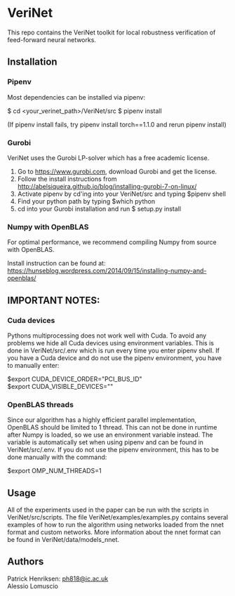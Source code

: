 # VeriNet

This repo contains the VeriNet toolkit for local robustness verification of feed-forward neural 
networks.  

## Installation

### Pipenv

Most dependencies can be installed via pipenv:

$ cd <your_verinet_path>/VeriNet/src
$ pipenv install

(If pipenv install fails, try pipenv install torch==1.1.0 and rerun pipenv install)

### Gurobi

VeriNet uses the Gurobi LP-solver which has a free academic license.  

1) Go to https://www.gurobi.com, download Gurobi and get the license.  
2) Follow the install instructions from http://abelsiqueira.github.io/blog/installing-gurobi-7-on-linux/  
3) Activate pipenv by cd'ing into your VeriNet/src and typing $pipenv shell
4) Find your python path by typing $which python
5) cd into your Gurobi installation and run $<your python path> setup.py install

### Numpy with OpenBLAS

For optimal performance, we recommend compiling Numpy from source with OpenBLAS.

Install instruction can be found at: 
https://hunseblog.wordpress.com/2014/09/15/installing-numpy-and-openblas/  

## IMPORTANT NOTES:

### Cuda devices

Pythons multiprocessing does not work well with Cuda. To avoid any problems 
we hide all Cuda devices using environment variables. This is done in 
VeriNet/src/.env which is run every time you enter pipenv shell. 
If you have a Cuda device and do not use the pipenv environment, you have to 
manually enter:

$export CUDA_DEVICE_ORDER="PCI_BUS_ID"  
$export CUDA_VISIBLE_DEVICES=""

### OpenBLAS threads

Since our algorithm has a highly efficient parallel implementation, OpenBLAS 
should be limited to 1 thread. This can not be done in runtime after Numpy is 
loaded, so we use an environment variable instead. 
The variable is automatically set when using pipenv and can be found in 
VeriNet/src/.env. If you do not use the pipenv environment, this has to be done 
manually with the command:

$export OMP_NUM_THREADS=1

## Usage

All of the experiments used in the paper can be run with the scripts in
VeriNet/src/scripts. The file VeriNet/examples/examples.py contains several
examples of how to run the algorithm using networks loaded from the nnet
format and custom networks.  More information about the nnet format can be found
in VeriNet/data/models_nnet.

## Authors

Patrick Henriksen: ph818@ic.ac.uk  
Alessio Lomuscio

